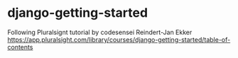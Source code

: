 # django-getting-started
Following Pluralsignt tutorial by codesensei Reindert-Jan Ekker
https://app.pluralsight.com/library/courses/django-getting-started/table-of-contents
